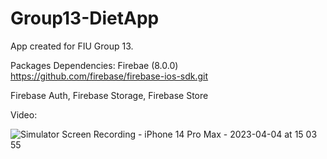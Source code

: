 # Group13-DietApp

App created for FIU Group 13. 

Packages Dependencies: 
Firebae (8.0.0)
https://github.com/firebase/firebase-ios-sdk.git

Firebase Auth, Firebase Storage, Firebase Store

Video:

![Simulator Screen Recording - iPhone 14 Pro Max - 2023-04-04 at 15 03 55](https://user-images.githubusercontent.com/69062179/229894791-b7457017-4675-4400-b9a1-dc8c21faca0b.gif)
